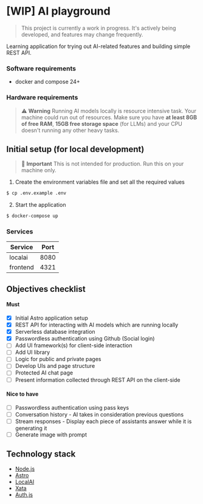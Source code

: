 # [WIP] AI playground
> This project is currently a work in progress. It's actively being developed, and features may change frequently.

Learning application for trying out AI-related features and building simple REST API.

### Software requirements
* docker and compose 24+

### Hardware requirements
> ⚠️ **Warning**
> Running AI models locally is resource intensive task. Your machine could run out of resources. Make sure you have **at least 8GB of free RAM**, **15GB free storage space** (for LLMs) and your CPU doesn't running any other heavy tasks.

## Initial setup (for local development)
> 🛑 **Important**
> This is not intended for production. Run this on your machine only.

1. Create the environment variables file and set all the required values
```sh
$ cp .env.example .env
```
2. Start the application
```sh
$ docker-compose up
```

### Services
| Service  | Port |
|----------|------|
| localai  | 8080 |
| frontend | 4321 |

## Objectives checklist

#### Must
* [x] Initial Astro application setup
* [x] REST API for interacting with AI models which are running locally
* [x] Serverless database integration
* [x] Passwordless authentication using Github (Social login)
* [ ] Add UI framework(s) for client-side interaction
* [ ] Add UI library
* [ ] Logic for public and private pages
* [ ] Develop UIs and page structure
* [ ] Protected AI chat page
* [ ] Present information collected through REST API on the client-side

#### Nice to have
* [ ] Passwordless authentication using pass keys
* [ ] Conversation history - AI takes in consideration previous questions
* [ ] Stream responses - Display each piece of assistants answer while it is generating it
* [ ] Generate image with prompt

## Technology stack
* [Node.js](https://nodejs.org/en)
* [Astro](https://astro.build/)
* [LocalAI](https://localai.io/)
* [Xata](https://xata.io)
* [Auth.js](https://authjs.dev/)